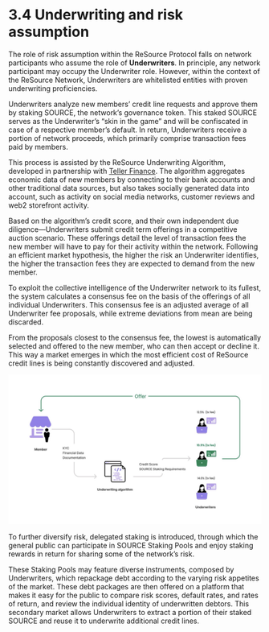 # 3.4 Underwriting and risk assumption

The role of risk assumption within the ReSource Protocol falls on network participants who assume the role of **Underwriters**. In principle, any network participant may occupy the Underwriter role. However, within the context of the ReSource Network, Underwriters are whitelisted entities with proven underwriting proficiencies.&#x20;

Underwriters analyze new members’ credit line requests and approve them by staking SOURCE, the network’s governance token. This staked SOURCE serves as the Underwriter’s “skin in the game” and will be confiscated in case of a respective member’s default. In return, Underwriters receive a portion of network proceeds, which primarily comprise transaction fees paid by members.&#x20;

This process is assisted by the ReSource Underwriting Algorithm, developed in partnership with [Teller Finance](https://teller.finance/). The algorithm aggregates economic data of new members by connecting to their bank accounts and other traditional data sources, but also takes socially generated data into account, such as activity on social media networks, customer reviews and web2 storefront activity.

Based on the algorithm’s credit score, and their own independent due diligence—Underwriters submit credit term offerings in a competitive auction scenario. These offerings detail the level of transaction fees the new member will have to pay for their activity within the network. Following an efficient market hypothesis, the higher the risk an Underwriter identifies, the higher the transaction fees they are expected to demand from the new member.&#x20;

To exploit the collective intelligence of the Underwriter network to its fullest, the system calculates a consensus fee on the basis of the offerings of all individual Underwriters. This consensus fee is an adjusted average of all Underwriter fee proposals, while extreme deviations from mean are being discarded.&#x20;

From the proposals closest to the consensus fee, the lowest is automatically selected and offered to the new member, who can then accept or decline it. This way a market emerges in which the most efficient cost of ReSource credit lines is being constantly discovered and adjusted.

![](<../.gitbook/assets/image (9).png>)

To further diversify risk, delegated staking is introduced, through which the general public can participate in SOURCE Staking Pools and enjoy staking rewards in return for sharing some of the network’s risk.

These Staking Pools may feature diverse instruments, composed by Underwriters, which repackage debt according to the varying risk appetites of the market. These debt packages are then offered on a platform that makes it easy for the public to compare risk scores, default rates, and rates of return, and review the individual identity of underwritten debtors. This secondary market allows Underwriters to extract a portion of their staked SOURCE and reuse it to underwrite additional credit lines.
